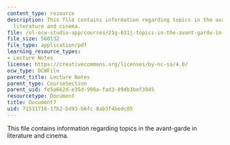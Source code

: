 ```yaml
---
content_type: resource
description: This file contains information regarding topics in the avant-garde in
  literature and cinema.
file: /ol-ocw-studio-app/courses/21g-031j-topics-in-the-avant-garde-in-literature-and-cinema-spring-2003/715317161fb2bd93b6fc8ab3f4bedc05_MIT21G_031JS03_lecture7.pdf
file_size: 560132
file_type: application/pdf
learning_resource_types:
- Lecture Notes
license: https://creativecommons.org/licenses/by-nc-sa/4.0/
ocw_type: OCWFile
parent_title: Lecture Notes
parent_type: CourseSection
parent_uid: fe5a662d-e35d-998a-fad3-89db3bef3845
resourcetype: Document
title: Document7
uid: 71531716-1fb2-bd93-b6fc-8ab3f4bedc05
---
```

This file contains information regarding topics in the avant-garde in literature and cinema.
